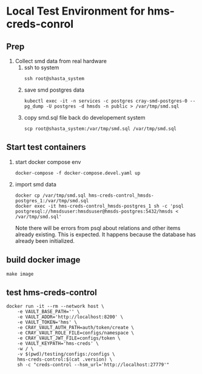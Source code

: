# Local Test Environment for hms-creds-conrol

## Prep

1. Collect smd data from real hardware
    1. ssh to system
        ```
        ssh root@shasta_system
        ```
    2. save smd postgres data
        ```
        kubectl exec -it -n services -c postgres cray-smd-postgres-0 -- pg_dump -U postgres -d hmsds -n public > /var/tmp/smd.sql
        ```
    3. copy smd.sql file back do developement system
        ```
        scp root@shasta_system:/var/tmp/smd.sql /var/tmp/smd.sql
        ```
## Start test containers      

1. start docker compose env
    ```
    docker-compose -f docker-compose.devel.yaml up
    ```
2. import smd data
    ```
    docker cp /var/tmp/smd.sql hms-creds-control_hmsds-postgres_1:/var/tmp/smd.sql
    docker exec -it hms-creds-control_hmsds-postgres_1 sh -c 'psql postgresql://hmsdsuser:hmsdsuser@hmsds-postgres:5432/hmsds < /var/tmp/smd.sql'
    ```
    Note there will be errors from psql about relations and other items already existing. This is expected. It happens because the database has already been initialized.

## build docker image
```
make image
```

## test hms-creds-control
```
docker run -it --rm --network host \
    -e VAULT_BASE_PATH='' \
    -e VAULT_ADDR='http://localhost:8200' \
    -e VAULT_TOKEN='hms' \
    -e CRAY_VAULT_AUTH_PATH=auth/token/create \
    -e CRAY_VAULT_ROLE_FILE=configs/namespace \
    -e CRAY_VAULT_JWT_FILE=configs/token \
    -e VAULT_KEYPATH='hms-creds' \
    -w / \
    -v $(pwd)/testing/configs:/configs \
    hms-creds-control:$(cat .version) \
    sh -c "creds-control --hsm_url='http://localhost:27779'"
```


